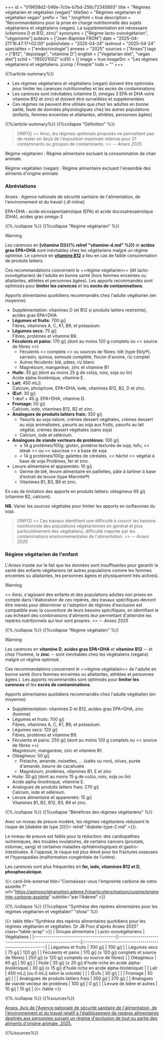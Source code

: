 +++
id = "019658d2-046e-7c0e-b7bd-256c72345893"
title = "Régimes végétarien et végétalien (vegan)"
titleSeo = "Régimes végétarien et végétalien vegan"
prefix = "les "
longHtml = true
description = "Recommandations pour la prise en charge nutritionnelle des sujets végétariens et végétaliens (vegan). La supplémentation est nécessaire (vitamines D et B12, zinc)"
synonyms = ["Régime lacto-ovovégétarien", "véganisme"]
auteurs = ["Jean-Baptiste FRON"]
date = "2025-04-21T16:47:17+02:00"
publishdate = "2025-04-24"
lastmod = "2025-04-24"
specialites = ["endocrinologie"]
annees = "2025"
sources = ["Anses"]
tags = ["B12", "depistage", "vitamine D"]
english = ["Vegetarian diet", "vegan diet"]
sctid = "765021002"
icd10 = []
image = true
imageSrc = "Les régimes végétariens et végétaliens. jcomp / Freepik"
todo = ""
+++

{{%article-summary%}}

- Les régimes végétariens et végétaliens (vegan) doivent être optimisés pour limiter les carences nutritionnelles et les excès de contaminations
- Les carences sont inévitables (vitamine D, omégas 3 EPA et DHA voire vitamine B12 et zinc) et doivent être surveillées et supplémentées
- Ces régimes ne peuvent être utilisés que chez les adultes en bonne santé, faute de données physiologiques chez les autres populations (enfants, femmes enceintes et allaitantes, athlètes, personnes âgées)

{{%/article-summary%}}
{{%collapse "Définition" %}}

> [!INFO]
>  << Ainsi, les régimes optimisés proposés ne permettent pas de rester en deçà de l'exposition maximale retenue
pour 21 contaminants ou groupes de contaminants. >> -- *Anses 2025*

Régime végétarien
: Régime alimentaire excluant la consommation de chair animale.

Régime végétalien (vegan)
: Régime alimentaire excluant l'ensemble des aliments d'origine animale.

### Abréviations

Anses
: Agence nationale de sécurité sanitaire de l'alimentation, de l'environnement et du travail
{.dl-inline}

EPA+DHA
: acide eicosapentaénoïque (EPA) et acide docosahexaénoïque (DHA), acides gras oméga-3

{{% /collapse %}}
{{%collapse "Régime végétarien" %}}

> [!WARNING]
> Les carences en **[vitamine D]({{% relref "vitamine-d.md" %}})** et **acides gras EPA+DHA** sont inévitables chez les végétariens malgré un régime optimisé. Le carence en **[vitamine B12](/tags/b12/)** a lieu en cas de faible consommation de produits laitiers.

Ces recommandations concernent le ==régime végétarien== (dit lacto-ovovégétarien) de l'adulte en bonne santé (hors femmes enceintes ou allaitantes, athlètes et personnes âgées). Les apports recommandés sont optimisés pour **limiter les carences** et les **excès de contaminations**.

Apports alimentaires quotidiens recommandés chez l'adulte végétarien (en moyenne):

- Supplémentation: vitamines D (et B12 si produits laitiers restreints), acides gras EPA+DHA
- **Légumes et fruits:** 700 g/j  
  Fibres, vitamines A, C, K1, B9, et potassium.
- **Légumes secs:** 75 g/j  
  Fibres, protéines et vitamine B9.
- **Féculents et pains:** 170 g/j (dont au moins 120 g complets ou << source de fibres >>)
  - Féculents << complets >> ou sources de fibres: blé (type Ebly®), sarrasin, quinoa, semoule complète, flocon d'avoine, riz complet
  - Autres féculents: blé, pâtes, riz blanc
  - Magnésium, manganèse, zinc et vitamine B1
- **Huile:** 35 g/j (dont au moins 25 g de colza, noix, soja ou lin)  
  Acide alpha-linolénique, vitamine E.
- **Lait:** 450 mL/j  
  Calcium, phosphore, EPA+DHA, iode, vitamines B12, B2, D et zinc.
- **Œuf:** 30 g/j  
  1 œuf = 45 g. EPA+DHA, vitamine D.
- **Fromage:** 50 g/j  
  Calcium, iode, vitamines B12, B2 et zinc.
- **Analogues de produits laitiers frais:** 350 g/j
  - Yaourts au soja nature, crèmes dessert végétales, crèmes dessert au soja aromatisées, yaourts au soja
aux fruits, yaourts au lait végétal, crèmes dessert végétales (sans soja)
  - Calcium, iode et sélénium.
- **Analogues de viande vecteurs de protéines:** 100 g/j
  - ≥ 14 g protéines/100g: gluten, protéine texturée de soja, tofu, << steak >> ou << saucisse >> à base de soja
  - < 14 g protéines/100g: galettes de céréales, << hâché >> végétal à base de soja
  Protéines, fer et zinc.
- Levure alimentaire et apparentés: 10 g/j
  - Germe de blé, levure alimentaire en paillettes, pâte à tartiner à base d’extrait de levure (type Marmite®)
  - Vitamines B1, B3, B9 et zinc.

En cas de limitation des apports en produits laitiers: oléagineux 65 g/j (vitamine B2, calcium).

**NB.** Varier les sources végétales pour limiter les apports en isoflavones du soja.

> [!INFO]
> << Ces travaux identifient une difficulté à couvrir les besoins nutritionnels des populations végétariennes en général et plus particulièrement des végétaliens, difficulté majorée par les contaminations environnementales de l'alimentation. >> -- *Anses 2025*

### Régime végétarien de l'enfant

L'*Anses* insiste sur le fait que les données sont insuffisantes pour garantir la santé des enfants végétariens (et autres populations comme les femmes enceintes ou allaitantes, les personnes âgées et physiquement très actives).

> [!WARNING]
> << Ainsi, s'agissant des enfants et des populations adultes non prises en compte dans l'élaboration de ces repères, des travaux spécifiques devront être menés pour déterminer si l'adoption de régimes d'exclusion est compatible avec la couverture de leurs besoins spécifiques, en identifiant le cas échéant des combinaisons d'aliments leur permettant
d'atteindre les repères nutritionnels qui leur sont propres. >> -- *Anses 2025*

{{% /collapse %}}
{{%collapse "Régime végétalien" %}}

> [!WARNING]
> Les carences en **vitamine D**, **acides gras EPA+DHA** et **vitamine B12** -- et chez l'homme, le **zinc** -- sont inévitables chez les végétaliens (vegans) malgré un régime optimisé.

Ces recommandations concernent le ==régime végétalien== de l'adulte en bonne santé (hors femmes enceintes ou allaitantes, athlètes et personnes âgées ). Les apports recommandés sont optimisés pour **limiter les carences** et les **excès de contaminations**.

Apports alimentaires quotidiens recommandés chez l'adulte végétalien (en moyenne):

- Supplémentation: vitamines D et B12, acides gras EPA+DHA, zinc (homme)
- Légumes et fruits: 700 g/j  
  Fibres, vitamines A, C, K1, B9, et potassium.
- Légumes secs: 120 g/j  
  Fibres, protéines et vitamine B9.
- Féculents et pains: 250 g/j (dont au moins 120 g complets ou << source de fibres >>)  
  Magnésium, manganèse, zinc et vitamine B1.
- Oléagineux: 50 g/j
  - Pistache, amande, noisettes, ... (salés ou non), olives, purée d'amande, beurre de cacahuète
  - Magnésium, protéines, vitamines B1, E et zinc
- Huile: 30 g/j (dont au moins 15 g de colza, noix, soja ou lin)  
  Acide alpha-linolénique, vitamine E.
- Analogues de produits laitiers frais: 270 g/j  
  Calcium, iode et sélénium.
- Levure alimentaire et apparentés: 15 g/j  
  Vitamines B1, B2, B12, B3, B9 et zinc.

{{% /collapse %}}
{{%collapse "Bénéfices des régimes végétariens" %}}

Avec un niveau de preuve modéré, les régimes végétariens réduisent le risque de [diabète de type 2]({{< relref "diabete-type-2.md" >}}).

Le niveau de preuve est faible pour la réduction: des cardiopathies ischémiques, des troubles ovulatoires, de certains cancers (prostate, estomac, sang) et certaines maladies ophtalmologiques et gastro-intestinales. À l'opposé, le risque est plus élevé pour les fractures osseuses et l'hypospadias (malformation congénitale de l’urètre).

Les carences sont plus fréquentes en **fer, iode, vitamines B12 et D, phosphocalcique**.

{{< card-link-external title="Connaissez-vous l'empreinte carbone de votre assiette ?" url="https://agirpourlatransition.ademe.fr/particuliers/maison/cuisine/empreinte-carbone-assiette" subtitle="par l'Ademe" >}}

{{% /collapse %}}
{{%collapse "Synthèse des repères alimentaires pour les régimes végétarien et végétalien" "show" %}}

{{< table title="Synthèse des repères alimentaires quotidiens pour les régimes végétarien et végétalien. Dr JB Fron d'après Anses 2025" class="table-wrap" >}}
| Groupe alimentaire                       |                    Lacto-ovovégétariens                    |                        Végétaliens                         |
|------------------------------------------|:----------------------------------------------------------:|:----------------------------------------------------------:|
| Légumes et fruits                        |                          700 g/j                           |                          700 g/j                           |
| Légumes secs                             |                           75 g/j                           |                          120 g/j                           |
| Féculents et pains                       |      170 g/j (≥ 120 g/j complets et source de fibres)      |      250 g/j (≥ 120 g/j complets ou source de fibres)      |
| Oléagineux                               |                           65 g/j                           |                           50 g/j                           |
| Huile                                    | 35 g/j (≥ 25 g/j d'huile riche en acide alpha-linolénique) | 30 g/j (≥ 15 g/j d'huile riche en acide alpha-linolénique) |
| Lait                                     |           450 mL/j (ou 0 mL/j selon la volonté)            |                                                            |
| Œufs                                     |                           30 g/j                           |                                                            |
| Fromage                                  |                           50 g/j                           |                                                            |
| Analogues de produits laitiers frais     |                          350 g/j                           |                          270 g/j                           |
| Analogues de viande vecteur de protéines |                          100 g/j                           |                           0 g/j                            |
| Levure de bière et autres                |                           10 g/j                           |                           15 g/j                           |
{{< /table >}}

{{% /collapse %}}
{{%sources%}}

[Anses. Avis de l'Agence nationale de sécurité sanitaire de l'alimentation, de l'environnement et du travail relatif à l'établissement de repères alimentaires destinés aux personnes suivant un régime d'exclusion de tout ou partie des aliments d'origine animale. 2025.](https://www.anses.fr/fr/content/regimes-vegetariens-effets-sur-la-sante-et-reperes-alimentaires)

{{%/sources%}}
